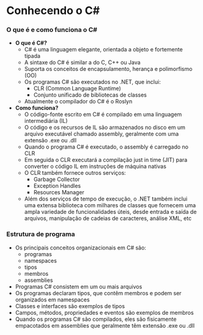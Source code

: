 # Conhecendo o C#

### O que é e como funciona o C#

- **O que é C#?**
    - C# é uma linguagem elegante, orientada a objeto e fortemente tipada
    - A sintaxe do C# é similar a do C, C++ ou Java
    - Suporta os conceitos de encapsulamento, herança e polimorfismo (OO)
    - Os programas C# são executados no .NET, que inclui:
        - CLR (Common Language Runtime)
        - Conjunto unificado de bibliotecas de classes
    - Atualmente o compilador do C# é o Roslyn
- **Como funciona?**
    - O código-fonte escrito em C# é compilado em uma linguagem intermediária (IL)
    - O código e os recursos de IL são armazenados no disco em um arquivo executável chamado assembly, geralmente com uma extensão .exe ou .dll
    - Quando o programa C# é executado, o assembly é carregado no CLR
    - Em seguida o CLR executará a compilação just in time (JIT) para converter o código IL em instruções de máquina nativas
    - O CLR também fornece outros serviços:
        - Garbage Collector
        - Exception Handles
        - Resources Manager
    - Além dos serviços de tempo de execução, o .NET também inclui uma extensa biblioteca com milhares de classes que fornecem uma ampla variedade de funcionalidades úteis, desde entrada e saída de arquivos, manipulação de cadeias de caracteres, análise XML, etc
    

### Estrutura de programa

- Os principais conceitos organizacionais em C# são:
    - programas
    - namespaces
    - tipos
    - membros
    - assemblies
- Programas C# consistem em um ou mais arquivos
- Os programas declaram tipos, que contêm membros e podem ser organizados em namespaces
- Classes e interfaces são exemplos de tipos
- Campos, métodos, propriedades e eventos são exemplos de membros
- Quando os programas C# são compilados, eles são fisicamente empacotados em assemblies que geralmente têm extensão .exe ou .dll